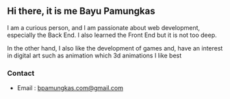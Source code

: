 ## Hi there, it is me Bayu Pamungkas 

I am a curious person, and I am passionate about web development,  especially the Back End. I also learned the Front End but it is not too deep.

In the other hand, I also like the development of games and,  have an interest in digital art such as animation which 3d animations I like best

### Contact
- Email : bpamungkas.com@gmail.com

<!---
bayek335/bayek335 is a ✨ special ✨ repository because its `README.md` (this file) appears on your GitHub profile.
You can click the Preview link to take a look at your changes.
--->
